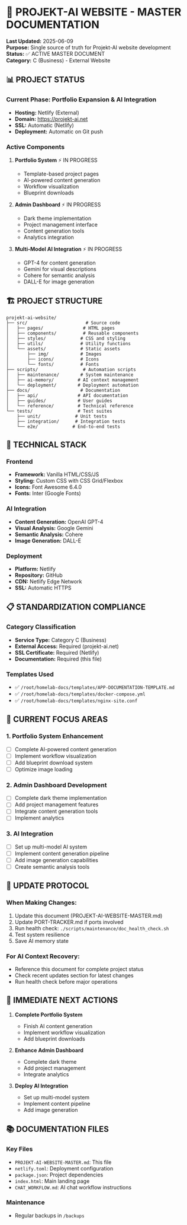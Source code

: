 # 🎯 PROJEKT-AI WEBSITE - MASTER DOCUMENTATION

**Last Updated:** 2025-06-09  
**Purpose:** Single source of truth for Projekt-AI website development  
**Status:** ✅ ACTIVE MASTER DOCUMENT  
**Category:** C (Business) - External Website

## 📊 **PROJECT STATUS**

### **Current Phase:** Portfolio Expansion & AI Integration
- **Hosting:** Netlify (External)
- **Domain:** https://projekt-ai.net
- **SSL:** Automatic (Netlify)
- **Deployment:** Automatic on Git push

### **Active Components**
1. **Portfolio System** ⚡ IN PROGRESS
   - Template-based project pages
   - AI-powered content generation
   - Workflow visualization
   - Blueprint downloads

2. **Admin Dashboard** ⚡ IN PROGRESS
   - Dark theme implementation
   - Project management interface
   - Content generation tools
   - Analytics integration

3. **Multi-Model AI Integration** ⚡ IN PROGRESS
   - GPT-4 for content generation
   - Gemini for visual descriptions
   - Cohere for semantic analysis
   - DALL-E for image generation

## 🏗️ **PROJECT STRUCTURE**

```
projekt-ai-website/
├── src/                      # Source code
│   ├── pages/               # HTML pages
│   ├── components/          # Reusable components
│   ├── styles/             # CSS and styling
│   ├── utils/              # Utility functions
│   └── assets/             # Static assets
│       ├── img/            # Images
│       ├── icons/          # Icons
│       └── fonts/          # Fonts
├── scripts/                 # Automation scripts
│   ├── maintenance/        # System maintenance
│   ├── ai-memory/         # AI context management
│   └── deployment/        # Deployment automation
├── docs/                   # Documentation
│   ├── api/               # API documentation
│   ├── guides/            # User guides
│   └── reference/         # Technical reference
└── tests/                 # Test suites
    ├── unit/             # Unit tests
    ├── integration/      # Integration tests
    └── e2e/             # End-to-end tests
```

## 🔧 **TECHNICAL STACK**

### **Frontend**
- **Framework:** Vanilla HTML/CSS/JS
- **Styling:** Custom CSS with CSS Grid/Flexbox
- **Icons:** Font Awesome 6.4.0
- **Fonts:** Inter (Google Fonts)

### **AI Integration**
- **Content Generation:** OpenAI GPT-4
- **Visual Analysis:** Google Gemini
- **Semantic Analysis:** Cohere
- **Image Generation:** DALL-E

### **Deployment**
- **Platform:** Netlify
- **Repository:** GitHub
- **CDN:** Netlify Edge Network
- **SSL:** Automatic HTTPS

## 📋 **STANDARDIZATION COMPLIANCE**

### **Category Classification**
- **Service Type:** Category C (Business)
- **External Access:** Required (projekt-ai.net)
- **SSL Certificate:** Required (Netlify)
- **Documentation:** Required (this file)

### **Templates Used**
- ✅ `/root/homelab-docs/templates/APP-DOCUMENTATION-TEMPLATE.md`
- ✅ `/root/homelab-docs/templates/docker-compose.yml`
- ✅ `/root/homelab-docs/templates/nginx-site.conf`

## 🎯 **CURRENT FOCUS AREAS**

### **1. Portfolio System Enhancement**
- [ ] Complete AI-powered content generation
- [ ] Implement workflow visualization
- [ ] Add blueprint download system
- [ ] Optimize image loading

### **2. Admin Dashboard Development**
- [ ] Complete dark theme implementation
- [ ] Add project management features
- [ ] Integrate content generation tools
- [ ] Implement analytics

### **3. AI Integration**
- [ ] Set up multi-model AI system
- [ ] Implement content generation pipeline
- [ ] Add image generation capabilities
- [ ] Create semantic analysis tools

## 🔄 **UPDATE PROTOCOL**

### **When Making Changes:**
1. Update this document (PROJEKT-AI-WEBSITE-MASTER.md)
2. Update PORT-TRACKER.md if ports involved
3. Run health check: `./scripts/maintenance/doc_health_check.sh`
4. Test system resilience
5. Save AI memory state

### **For AI Context Recovery:**
- Reference this document for complete project status
- Check recent updates section for latest changes
- Run health check before major operations

## 🚨 **IMMEDIATE NEXT ACTIONS**

1. **Complete Portfolio System**
   - Finish AI content generation
   - Implement workflow visualization
   - Add blueprint downloads

2. **Enhance Admin Dashboard**
   - Complete dark theme
   - Add project management
   - Integrate analytics

3. **Deploy AI Integration**
   - Set up multi-model system
   - Implement content pipeline
   - Add image generation

## 📚 **DOCUMENTATION FILES**

### **Key Files**
- `PROJEKT-AI-WEBSITE-MASTER.md`: This file
- `netlify.toml`: Deployment configuration
- `package.json`: Project dependencies
- `index.html`: Main landing page
- `CHAT_WORKFLOW.md`: AI chat workflow instructions

### **Maintenance**
- Regular backups in `/backups`